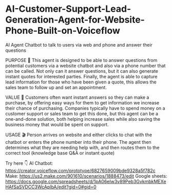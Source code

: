 # AI-Customer-Support-Lead-Generation-Agent-for-Website-Phone-Built-on-Voiceflow
AI Agent Chatbot to talk to users via web and phone and answer their questions

PURPOSE 💭
This agent is designed to be able to answer questions from potential customers via a website chatbot and also via a phone number that can be called. Not only can it answer questions, but it can also generate instant quotes for
interested parties. Finally, the agent is able to capture lead information for those who have been given a quote, this
allows the sales team to follow up and set an appointment.

VALUE 🤑
Customers often want instant answers so they can make a purchase, by offering easy ways for them to get 
information we increase their chance of purchasing. Companies typically have to spend money on a customer
support or sales team to get this done, but this agent can be a one-and-done solution, both helping increase sales
while also saving the business money that would be spent on support.

USAGE 🎬
Person arrives on website and either clicks to chat with the chatbot or enters the phone number into their phone.
The agent then determines what they are needing help with, and then routes them to the correct tool (knowledge base Q&A or instant quote)

Try here 👇
AI Chatbot: https://creator.voiceflow.com/prototype/6827659009bde9328a5f782c
Make: https://us2.make.com/901610/scenarios/1888473/edit
Google sheets: https://docs.google.com/spreadsheets/d/1pA06eIw3v89Peb3GvkmbkMEXeHAfSaSVDCC3WcAplbA/edit?gid=0#gid=0

